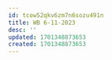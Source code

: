 ```yaml
---
id: tcow52qkv6zm7n6sozu491n
title: WB 6-11-2023
desc: ''
updated: 1701348873653
created: 1701348873653
---
```

